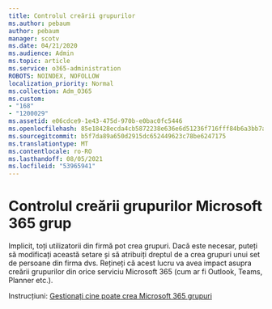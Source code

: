 ```yaml
---
title: Controlul creării grupurilor
ms.author: pebaum
author: pebaum
manager: scotv
ms.date: 04/21/2020
ms.audience: Admin
ms.topic: article
ms.service: o365-administration
ROBOTS: NOINDEX, NOFOLLOW
localization_priority: Normal
ms.collection: Adm_O365
ms.custom:
- "168"
- "1200029"
ms.assetid: e06cdce9-1e43-475d-970b-e0bac0fc5446
ms.openlocfilehash: 85e18428ecda4cb5872238e636e6d51236f716fff84b6a3bb7a84e97eca3bdf8
ms.sourcegitcommit: b5f7da89a650d2915dc652449623c78be6247175
ms.translationtype: MT
ms.contentlocale: ro-RO
ms.lasthandoff: 08/05/2021
ms.locfileid: "53965941"
---
```

# <a name="control-creation-of-microsoft-365-groups"></a>Controlul creării grupurilor Microsoft 365 grup

Implicit, toți utilizatorii din firmă pot crea grupuri. Dacă este necesar, puteți să modificați această setare și să atribuiți dreptul de a crea grupuri unui set de persoane din firma dvs. Rețineți că acest lucru va avea impact asupra creării grupurilor din orice serviciu Microsoft 365 (cum ar fi Outlook, Teams, Planner etc.).
  
Instrucțiuni: [Gestionați cine poate crea Microsoft 365 grupuri](https://docs.microsoft.com/microsoft-365/admin/create-groups/manage-creation-of-groups)
